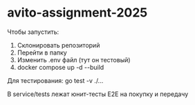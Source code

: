 # avito-assignment-2025

Чтобы запустить:

1) Склонировать репозиторий
2) Перейти в папку
3) Изменить .env файл (тут он тестовый)
4) docker compose up -d --build


Для тестирования:
go test -v ./...

В service/tests лежат юнит-тесты E2E на покупку и передачу
